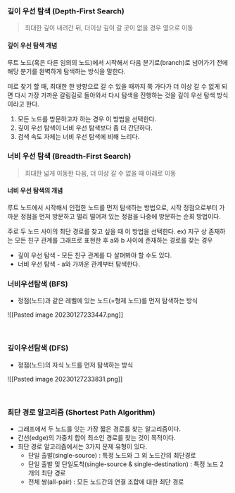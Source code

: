 ### 깊이 우선 탐색 (Depth-First Search)

> 최대한 깊이 내려간 뒤, 더이상 깊이 갈 곳이 없을 경우 옆으로 이동

#### 깊이 우선 탐색 개념

루트 노드(혹은 다른 임의의 노드)에서 시작해서 다음 분기로(branch)로 넘어가기 전에 해당 분기를 완벽하게 탐색하는 방식을 말한다.

미로 찾기 할 때, 최대한 한 방향으로 갈 수 있을 때까지 쭉 가다가 더 이상 갈 수 없게 되면 다시 가장 가까운 갈림길로 돌아와서 다시 탐색을 진행하는 것을 깊이 우선 탐색 방식이라고 한다.

1. 모든 노드를 방문하고자 하는 경우 이 방법을 선택한다.
2. 깊이 우선 탐색이 너비 우선 탐색보다 좀 더 간단하다.
3. 검색 속도 자체는 너비 우선 탐색에 비해 느리다.

### 너비 우선 탐색 (Breadth-First Search)

> 최대한 넓게 이동한 다음, 더 이상 갈 수 없을 때 아래로 이동

#### 너비 우선 탐색의 개념

루트 노드에서 시작해서 인접한 노드를 먼저 탐색하는 방법으로, 시작 정점으로부터 가까운 정점을 먼저 방문하고 멀리 떨어져 있는 정점을 나중에 방문하는 순회 방법이다.

주로 두 노드 사이의 최단 경로를 찾고 싶을 때 이 방법을 선택한다.
ex) 지구 상 존재하는 모든 친구 관계를 그래프로 표현한 후 a와 b 사이에 존재하는 경로를 찾는 경우

- 깊이 우선 탐색 - 모든 친구 관계를 다 살펴봐야 할 수도 있다.
- 너비 우선 탐색 - a와 가까운 관계부터 탐색한다.

### 너비우선탐색 (BFS)

- 정점(노드)과 같은 레벨에 있는 노드(=형제 노드)를 먼저 탐색하는 방식

![[Pasted image 20230127233447.png]]

<br>

### 깊이우선탐색 (DFS)

- 정점(노드)의 자식 노드를 먼저 탐색하는 방식

![[Pasted image 20230127233831.png]]
 
<br>

### 최단 경로 알고리즘 (Shortest Path Algorithm)

- 그래프에서 두 노드를 잇는 가장 짧은 경로를 찾는 알고리즘이다.
- 간선(edge)의 가중치 합이 최소인 경로를 찾는 것이 목적이다.
- 최단 경로 알고리즘에서는 3가지 문제 유형이 있다.
	- 단일 출발(single-source) : 특정 노드와 그 외 노드간의 최단경로
	- 단일 출발 및 단일도착(single-source & single-destination) : 특정 노드 2개의 최단 경로
	- 전체 쌍(all-pair) : 모든 노드간의 연결 조합에 대한 최단 경로